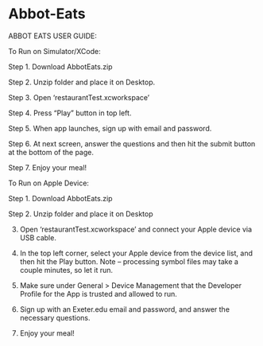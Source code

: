 # Abbot-Eats
ABBOT EATS USER GUIDE:

To Run on Simulator/XCode:

Step 1. Download AbbotEats.zip

Step 2. Unzip folder and place it on Desktop. 

Step 3. Open ‘restaurantTest.xcworkspace’

Step 4. Press “Play” button in top left.

Step 5. When app launches, sign up with email and password.

Step 6. At next screen, answer the questions and then hit the submit button at the bottom of the page.

Step 7. Enjoy your meal!



To Run on Apple Device:

Step 1. Download AbbotEats.zip

Step 2. Unzip folder and place it on Desktop

3. Open ‘restaurantTest.xcworkspace’ and connect your Apple device via USB cable.

4. In the top left corner, select your Apple device from the device list, and then hit the Play button. Note – processing symbol files may take a couple minutes, so let it run.

5. Make sure under General > Device Management that the Developer Profile for the App is trusted and allowed to run. 

6. Sign up with an Exeter.edu email and password, and answer the necessary questions. 

7. Enjoy your meal! 


